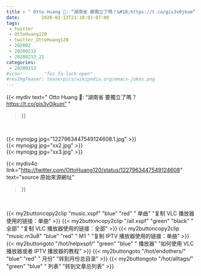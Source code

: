 ```yaml
---
title : " Otto Huang : “湖南省 要獨立了嗎？&#10;https://t.co/gis3v0jkum”  "
date:        2020-02-13T21:18:03-07:00
tags:
 - twitter
 - OttoHuang120
 - twitter_OttoHuang120
 - 202002
 - 20200213
 - 20200213_21
categories:
 - 20200213
#icon:        "fas fa-lock-open"
#resImgTeaser: teaserpics/wikipedia.org/emacs-jokes.png
---
```


{{< mydiv text=" Otto Huang : “湖南省 要獨立了嗎？&#10;https://t.co/gis3v0jkum”  "
>}}
<br>


 {{< mynojpg jpg="1227963447549124608.1.jpg" >}}<br> 
 {{< mynojpg jpg="xx2.jpg" >}}<br> {{< mynojpg jpg="xx3.jpg" >}}<br> 



{{< mydiv4o link="http://twitter.com/OttoHuang120/status/1227963447549124608"
text="source 原始來源網址"
>}}


<br>



{{< my2buttoncopy2clip "music.xspf"        "blue"   "red"    " 单曲"  "复制 VLC 播放器使用的链接：单曲" >}} {{< my2buttoncopy2clip "/all.xspf"         "green"  "black"  " 全部"  "复制 VLC 播放器使用的链接：全部" >}} {{< my2buttoncopy2clip "music.m3u8"        "blue"   "red"    " M1 "    "复制 IPTV 播放器使用的链接：单曲" >}} {{< my2buttongoto      "/hot/helpxspf/"    "green"  "blue"   " 播放器" "如何使用 VLC 播放器或者 IPTV 播放器的教程" >}} {{< my2buttongoto      "/hot/endothers/"   "blue"   "red"    " 月份"   "转到月份总目录" >}} {{< my2buttongoto      "/hot/alltags/"     "green"  "blue"   " 列表"   "转到文章总列表" >}} 
